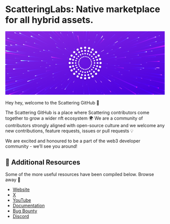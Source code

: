 # ScatteringLabs: Native marketplace for all hybrid assets.

![scattering vibe cover](/assets/scattering-vibe.png)

Hey hey, welcome to the Scattering GitHub 🔨

The Scattering GitHub is a place where Scattering contributors come together to grow a wider nft ecosystem 🌍 We are a community of contributors strongly aligned with open-source culture and we welcome any new contributions, feature requests, issues or pull requests 💡

We are excited and honoured to be a part of the web3 developer community - we’ll see you around!

## 🔗 Additional Resources

Some of the more useful resources have been compiled below. Browse away 📜

- [Website](https://scattering.io/)
- [X](https://x.com/scattering_io)
- [YouTube](https://www.youtube.com/@scatteringlabs)
- [Documentation](https://docs.scattering.io/)
- [Bug Bounty](https://docs.scattering.io/security)
- [Discord](https://discord.com/invite/scattering)

